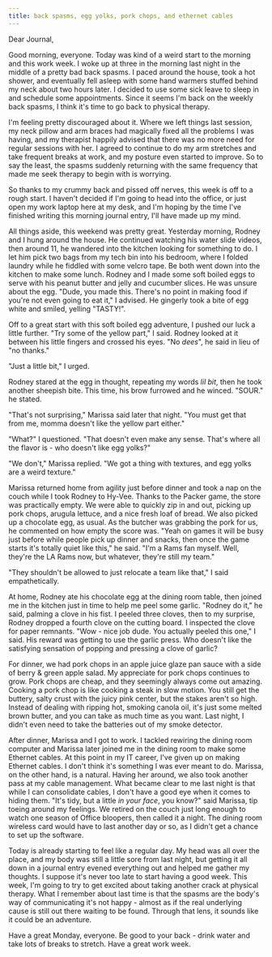 ```yaml
---
title: back spasms, egg yolks, pork chops, and ethernet cables
---
```


Dear Journal,

Good morning, everyone. Today was kind of a weird start to the morning
and this work week. I woke up at three in the morning last night in the
middle of a pretty bad back spasms. I paced around the house, took a hot
shower, and eventually fell asleep with some hand warmers stuffed behind
my neck about two hours later. I decided to use some sick leave to sleep
in and schedule some appointments. Since it seems I'm back on the weekly
back spasms, I think it's time to go back to physical therapy.

I'm feeling pretty discouraged about it. Where we left things last
session, my neck pillow and arm braces had magically fixed all the
problems I was having, and my therapist happily advised that there was
no more need for regular sessions with her. I agreed to continue to do
my arm stretches and take frequent breaks at work, and my posture even
started to improve. So to say the least, the spasms suddenly returning
with the same frequency that made me seek therapy to begin with is
worrying.

So thanks to my crummy back and pissed off nerves, this week is off to a
rough start. I haven't decided if I'm going to head into the office, or
just open my work laptop here at my desk, and I'm hoping by the time
I've finished writing this morning journal entry, I'll have made up my
mind.

All things aside, this weekend was pretty great. Yesterday morning,
Rodney and I hung around the house. He continued watching his water
slide videos, then around 11, he wandered into the kitchen looking for
something to do. I let him pick two bags from my tech bin into his
bedroom, where I folded laundry while he fiddled with some velcro tape.
Be both went down into the kitchen to make some lunch. Rodney and I made
some soft boiled eggs to serve with his peanut butter and jelly and
cucumber slices. He was unsure about the egg. "Dude, you made this.
There's no point in making food if you're not even going to eat it," I
advised. He gingerly took a bite of egg white and smiled, yelling
"TASTY!".

Off to a great start with this soft boiled egg adventure, I pushed our
luck a little further. "Try some of the yellow part," I said. Rodney
looked at it between his little fingers and crossed his eyes. "No
*dees*", he said in lieu of "no thanks."

"Just a little bit," I urged.

Rodney stared at the egg in thought, repeating my words *lil bit*, then
he took another sheepish bite. This time, his brow furrowed and he
winced. "SOUR." he stated.

"That's not surprising," Marissa said later that night. "You must get
that from me, momma doesn't like the yellow part either."

"What?" I questioned. "That doesn't even make any sense. That's where
all the flavor is - who doesn't like egg yolks?"

"We don't," Marissa replied. "We got a thing with textures, and egg
yolks are a weird texture."

Marissa returned home from agility just before dinner and took a nap on
the couch while I took Rodney to Hy-Vee. Thanks to the Packer game, the
store was practically empty. We were able to quickly zip in and out,
picking up pork chops, arugula lettuce, and a nice fresh loaf of bread.
We also picked up a chocolate egg, as usual. As the butcher was grabbing
the pork for us, he commented on how empty the score was. "Yeah on games
it will be busy just before while people pick up dinner and snacks, then
once the game starts it's totally quiet like this," he said. "I'm a Rams
fan myself. Well, they're the LA Rams now, but whatever, they're still
my team."

"They shouldn't be allowed to just relocate a team like that," I said
empathetically.

At home, Rodney ate his chocolate egg at the dining room table, then
joined me in the kitchen just in time to help me peel some garlic.
"Rodney do it," he said, palming a clove in his fist. I peeled three
cloves, then to my surprise, Rodney dropped a fourth clove on the
cutting board. I inspected the clove for paper remnants. "Wow - nice job
dude. You actually peeled this one," I said. His reward was getting to
use the garlic press. Who doesn't like the satisfying sensation of
popping and pressing a clove of garlic?

For dinner, we had pork chops in an apple juice glaze pan sauce with a
side of berry & green apple salad. My appreciate for pork chops
continues to grow. Pork chops are cheap, and they seemingly always come
out amazing. Cooking a pork chop is like cooking a steak in slow motion.
You still get the buttery, salty crust with the juicy pink center, but
the stakes aren't so high. Instead of dealing with ripping hot, smoking
canola oil, it's just some melted brown butter, and you can take as much
time as you want. Last night, I didn't even need to take the batteries
out of my smoke detector.

After dinner, Marissa and I got to work. I tackled rewiring the dining
room computer and Marissa later joined me in the dining room to make
some Ethernet cables. At this point in my IT career, I've given up on
making Ethernet cables. I don't think it's something I was ever meant to
do. Marissa, on the other hand, is a natural. Having her around, we also
took another pass at my cable management. What became clear to me last
night is that while I can consolidate cables, I don't have a good eye
when it comes to hiding them. "It's tidy, but a little *in your face*,
you know?" said Marissa, tip toeing around my feelings. We retired on
the couch just long enough to watch one season of Office bloopers, then
called it a night. The dining room wireless card would have to last
another day or so, as I didn't get a chance to set up the software.

Today is already starting to feel like a regular day. My head was all
over the place, and my body was still a little sore from last night, but
getting it all down in a journal entry evened everything out and helped
me gather my thoughts. I suppose it's never too late to start having a
good week. This week, I'm going to try to get excited about taking
another crack at physical therapy. What I remember about last time is
that the spasms are the body's way of communicating it's not happy -
almost as if the real underlying cause is still out there waiting to be
found. Through that lens, it sounds like it could be an adventure.

Have a great Monday, everyone. Be good to your back - drink water and
take lots of breaks to stretch. Have a great work week.

